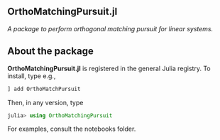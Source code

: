 ## OrthoMatchingPursuit.jl

_A package to perform orthogonal matching pursuit for linear systems._

## About the package

**OrthoMatchingPursuit.jl** is registered in the general Julia registry. To install, type
e.g.,
```julia
] add OrthoMatchPursuit
```

Then, in any version, type
```julia
julia> using OrthoMatchingPursuit
```
For examples, consult the notebooks folder.

